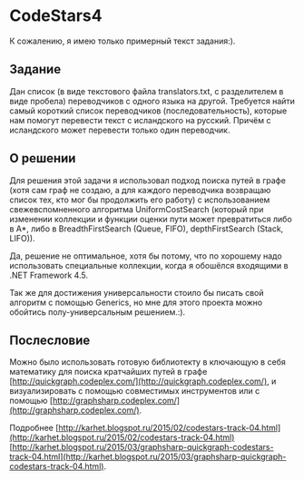 # CodeStars4

К сожалению, я имею только примерный текст задания:).

## Задание

Дан список (в виде текстового файла translators.txt, с разделителем в виде пробела) переводчиков с одного языка на другой.
Требуется найти самый короткий список переводчиков (последовательность), которые нам помогут перевести текст с исландского на русский.
Причём с исландского может перевести только один переводчик.

## О решении

Для решения этой задачи я использовал подход поиска путей в графе (хотя сам граф не создаю, а для каждого переводчика возвращаю список тех, кто мог бы продолжить его работу) с использованием свежевспомненного алгоритма UniformCostSearch (который при изменении коллекции и функции оценки пути может превратиться либо в А*, либо в BreadthFirstSearch (Queue, FIFO), depthFirstSearch (Stack, LIFO)).

Да, решение не оптимальное, хотя бы потому, что по хорошему надо использовать специальные коллекции, когда я обошёлся входящими в .NET Framework 4.5.

Так же для достижения универсальности стоило бы писать свой алгоритм с помощью Generics, но мне для этого проекта можно обойтись полу-универсальным решением.:).


## Послесловие

Можно было использовать готовую библиотекту в ключающую в себя математику для поиска кратчайших путей в графе
[http://quickgraph.codeplex.com/](http://quickgraph.codeplex.com/), и визуализировать с помощью совместимых инструментов или с помощью [http://graphsharp.codeplex.com/](http://graphsharp.codeplex.com/).

Подробнее [http://karhet.blogspot.ru/2015/02/codestars-track-04.html](http://karhet.blogspot.ru/2015/02/codestars-track-04.html) [http://karhet.blogspot.ru/2015/03/graphsharp-quickgraph-codestars-track-04.html](http://karhet.blogspot.ru/2015/03/graphsharp-quickgraph-codestars-track-04.html).
